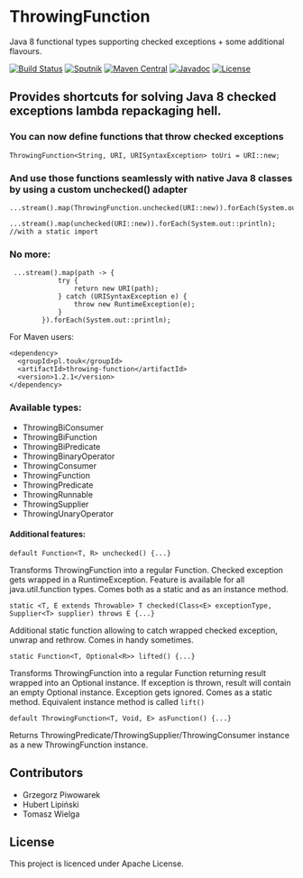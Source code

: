 # ThrowingFunction
Java 8 functional types supporting checked exceptions + some additional flavours.

[![Build Status](https://travis-ci.org/TouK/ThrowingFunction.svg?branch=master)](https://travis-ci.org/TouK/ThrowingFunction)
[![Sputnik](https://sputnik.touk.pl/conf/badge)](https://sputnik.touk.pl/app#/builds/TouK/ThrowingFunction)
[![Maven Central](https://maven-badges.herokuapp.com/maven-central/pl.touk/throwing-function/badge.svg)](https://maven-badges.herokuapp.com/maven-central/pl.touk/throwing-function)
[![Javadoc](https://javadoc-emblem.rhcloud.com/doc/pl.touk/throwing-function/badge.svg)](http://www.javadoc.io/doc/pl.touk/throwing-function)
[![License](http://img.shields.io/:license-apache-blue.svg)](http://www.apache.org/licenses/LICENSE-2.0.html)

## Provides shortcuts for solving Java 8 checked exceptions lambda repackaging hell.

### You can now define functions that throw checked exceptions
    ThrowingFunction<String, URI, URISyntaxException> toUri = URI::new;

### And use those functions seamlessly with native Java 8 classes by using a custom unchecked() adapter

    ...stream().map(ThrowingFunction.unchecked(URI::new)).forEach(System.out::println);

    ...stream().map(unchecked(URI::new)).forEach(System.out::println); //with a static import

### No more:

     ...stream().map(path -> {
                try {
                    return new URI(path);
                } catch (URISyntaxException e) {
                    throw new RuntimeException(e);
                }
            }).forEach(System.out::println);


For Maven users:

    <dependency>
      <groupId>pl.touk</groupId>
      <artifactId>throwing-function</artifactId>
      <version>1.2.1</version>
    </dependency>
    
### Available types:

+ ThrowingBiConsumer
+ ThrowingBiFunction
+ ThrowingBiPredicate
+ ThrowingBinaryOperator
+ ThrowingConsumer
+ ThrowingFunction
+ ThrowingPredicate
+ ThrowingRunnable
+ ThrowingSupplier
+ ThrowingUnaryOperator


#### Additional features:

    default Function<T, R> unchecked() {...}
Transforms ThrowingFunction into a regular Function. Checked exception gets wrapped in a RuntimeException. 
Feature is available for all java.util.function types. Comes both as a static and as an instance method.

    static <T, E extends Throwable> T checked(Class<E> exceptionType, Supplier<T> supplier) throws E {...}
Additional static function allowing to catch wrapped checked exception, unwrap and rethrow. Comes in handy sometimes.

    static Function<T, Optional<R>> lifted() {...}
Transforms ThrowingFunction into a regular Function returning result wrapped into an Optional instance. If exception 
is thrown, result will contain an empty Optional instance. Exception gets ignored. Comes as a static method. Equivalent instance method is called `lift()`

    default ThrowingFunction<T, Void, E> asFunction() {...}
Returns ThrowingPredicate/ThrowingSupplier/ThrowingConsumer instance as a new ThrowingFunction instance.

## Contributors

- Grzegorz Piwowarek
- Hubert Lipiński
- Tomasz Wielga

## License

This project is licenced under Apache License.
    

